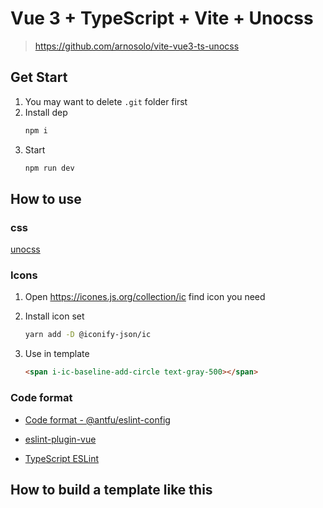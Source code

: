 # Vue 3 + TypeScript + Vite + Unocss

> https://github.com/arnosolo/vite-vue3-ts-unocss

## Get Start

1. You may want to delete `.git` folder first
2. Install dep
   ```bash
   npm i
   ```
3. Start
   ```bash
   npm run dev
   ```


## How to use

### css

[unocss](https://uno.antfu.me/)

### Icons

1. Open https://icones.js.org/collection/ic find icon you need
   
2. Install icon set
   
   ```bash
   yarn add -D @iconify-json/ic
   ```

3. Use in template
   
   ```html
   <span i-ic-baseline-add-circle text-gray-500></span>
   ```

### Code format

- [Code format - @antfu/eslint-config](https://github.com/antfu/eslint-config)
  
- [eslint-plugin-vue](https://eslint.vuejs.org/rules/multi-word-component-names.html)

- [TypeScript ESLint](https://typescript-eslint.io/)

## How to build a template like this